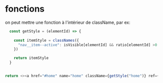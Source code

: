 # fonctions

on peut mettre une fonction à l'intérieur de className, par ex: 
```javascript
  const getStyle = (elementId) => {
    
    const itemStyle = classNames({
      "nav__item--active": isVisible[elementId] && ratio[elementId] >0.3
    })

    return itemStyle
  }

  
return <><a href="#home" name="home" className={getStyle("home")} ref={(el)=> menuItems?.current?.push(el)}>{home[language]}</a>

```
